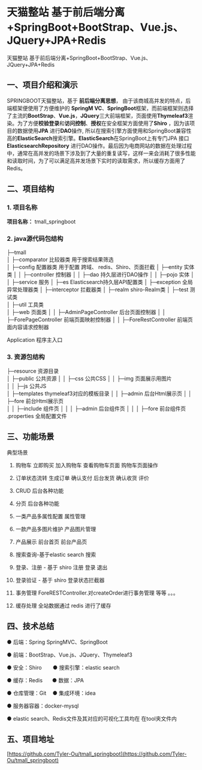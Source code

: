 # 天猫整站 基于前后端分离+SpringBoot+BootStrap、Vue.js、JQuery+JPA+Redis
天猫整站 基于前后端分离+SpringBoot+BootStrap、Vue.js、JQuery+JPA+Redis

## 一、项目介绍和演示
SPRINGBOOT天猫整站，基于 **前后端分离思想**， 由于该商城高并发的特点，后端框架便使用了方便维护的 **SpringM
VC**、**SpringBoot**框架，而前端框架则选择了主流的**BootStrap**、**Vue.js**，**JQuery**三大前端框架，页面使用**Thymeleaf3**渲染。为了方便**校验登录**和**访问控制**、**授权**在安全框架方面使⽤了**Shiro** ，因为该项目的数据使用**JPA**  进行**DAO**操作, 所以在搜索引擎方面使⽤和SpringBoot兼容性高的**ElasticSearch**搜索引擎。**ElasticSearch**在SpringBoot上有专门JPA 接口 **ElasticsearchRepository** 进行DAO操作。最后因为电商网站的数据在处理过程中，通常在高并发的场景下涉及到了大量的重复读写，这样一来会消耗了很多性能和读取时间，为了可以满足高并发场景下实时的读取需求，所以缓存⽅⾯⽤了Redis。


## 二、项目结构
### 1. 项目名称
**项目名称：** tmall_springboot
### 2. java源代码包结构
├─tmall                 
│  ├─comparator         比较器类 用于搜索结果筛选     
│  ├─config             配置器类 用于配置 跨域、 redis、Shiro、页面拦截
│  ├─entity             实体类	
│  │ ├─controller      控制器
│  │ ├─dao              持久层进行DAO操作
│  │ ├─pojo 	       实体
│  │ ├─service	       服务
│  ├─es                 Elasticsearch持久层API配置类
│  ├─exception         全局异常处理器类
│  ├─interceptor       拦截器类 
│  ├─realm              shiro-Realm类
│  ├─test               测试类			
│  ├─util               工具类   
│  ├─web                页面类	
│  │ ├─AdminPageController      后台页面控制器
│  │ ├─ForePageController       前端页面映射控制器
│  │ ├─ForeRestController       前端页面内容请求控制器

Application          程序主入口            

### 3. 资源包结构

├─resource        资源目录    
│  ├─public       公共资源
│  │ ├─css        公共CSS
│  │ ├─img      	页面展示用图片		
│  │ ├─js         公共JS	
│  ├─templates         thymeleaf3对应的模板目录 
│  │ ├─admin           后台Html展示页
│  │ ├─fore            前台Html展示页			
│  │ ├─include         组件页
│  │ │ ├─admin         后台组件页
│  │ │ ├─fore          前台组件页
.properties      全局配置文件    

## 三、功能场景
典型场景
1. 购物车
立即购买 加入购物车 查看购物车页面 购物车页面操作

2. 订单状态流转
生成订单 确认支付 后台发货 确认收货 评价

3. CRUD 
后台各种功能

4. 分页
后台各种功能

5. 一类产品多属性配置
属性管理

6. 一款产品多图片维护
产品图片管理

7. 产品展示
前台首页 前台产品页

8. 搜索查询-基于elastic search
搜索

9. 登录、注册 - 基于 shiro
注册 登录 退出

10. 登录验证 - 基于 shiro
登录状态拦截器

11. 事务管理
ForeRESTController.对createOrder进行事务管理
等等 。。。

12. 缓存处理
全站数据通过 redis 进行了缓存

## 四、技术总结
● 后端：Spring SpringMVC、SpringBoot   

● 前端：BootStrap、Vue.js、JQuery、Thymeleaf3

● 安全：Shiroㅤㅤ ● 搜索引擎：elastic search    

● 缓存：Redisㅤㅤ● 数据：JPA

● 仓库管理：Gitㅤ ● 集成环境：idea

● 服务器容器：docker-mysql

● elastic search、Redis文件及其对应的可视化工具均在 在tool夹文件内


## 五、项目地址
[https://github.com/Tyler-Ou/tmall_springboot](https://github.com/Tyler-Ou/tmall_springboot)
